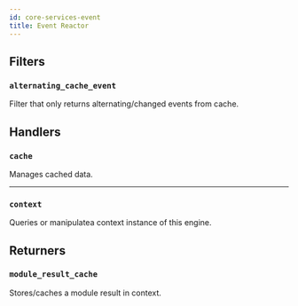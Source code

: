 ```yaml
---
id: core-services-event
title: Event Reactor
---
```


## Filters
### `alternating_cache_event`

Filter that only returns alternating/changed events from cache.

## Handlers
### `cache`

Manages cached data.


----
### `context`

Queries or manipulatea context instance of this engine.

## Returners
### `module_result_cache`

Stores/caches a module result in context.
